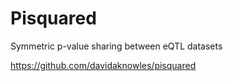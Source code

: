 # Pisquared

Symmetric p-value sharing between eQTL datasets

https://github.com/davidaknowles/pisquared
